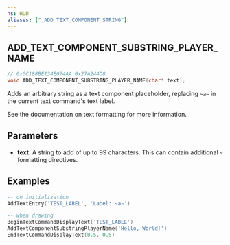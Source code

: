 ```yaml
---
ns: HUD
aliases: ["_ADD_TEXT_COMPONENT_STRING"]
---
```

## ADD_TEXT_COMPONENT_SUBSTRING_PLAYER_NAME

```c
// 0x6C188BE134E074AA 0x27A244D8
void ADD_TEXT_COMPONENT_SUBSTRING_PLAYER_NAME(char* text);
```

Adds an arbitrary string as a text component placeholder, replacing `~a~` in the current text command's text label.

See the documentation on text formatting for more information.

## Parameters
* **text**: A string to add of up to 99 characters. This can contain additional `~` formatting directives.

## Examples
```lua
-- on initialization
AddTextEntry('TEST_LABEL', 'Label: ~a~')

-- when drawing
BeginTextCommandDisplayText('TEST_LABEL')
AddTextComponentSubstringPlayerName('Hello, World!')
EndTextCommandDisplayText(0.5, 0.5)
```